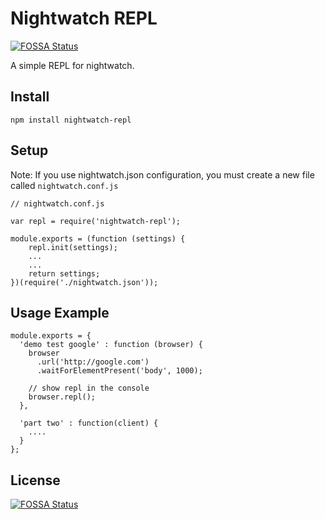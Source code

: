 # Nightwatch REPL
[![FOSSA Status](https://app.fossa.io/api/projects/git%2Bgithub.com%2Fiamyohann%2Fnightwatch-repl.svg?type=shield)](https://app.fossa.io/projects/git%2Bgithub.com%2Fiamyohann%2Fnightwatch-repl?ref=badge_shield)


A simple REPL for nightwatch.

## Install

```
npm install nightwatch-repl
```

## Setup
Note: If you use nightwatch.json configuration, you must create a new file called
`nightwatch.conf.js`

```
// nightwatch.conf.js

var repl = require('nightwatch-repl');

module.exports = (function (settings) {
    repl.init(settings);
    ...
    ...
    return settings;
})(require('./nightwatch.json'));
```

## Usage Example

```
module.exports = {
  'demo test google' : function (browser) {
    browser
      .url('http://google.com')
      .waitForElementPresent('body', 1000);

    // show repl in the console
    browser.repl();
  },

  'part two' : function(client) {
    ....
  }
};
```

## License
[![FOSSA Status](https://app.fossa.io/api/projects/git%2Bgithub.com%2Fiamyohann%2Fnightwatch-repl.svg?type=large)](https://app.fossa.io/projects/git%2Bgithub.com%2Fiamyohann%2Fnightwatch-repl?ref=badge_large)